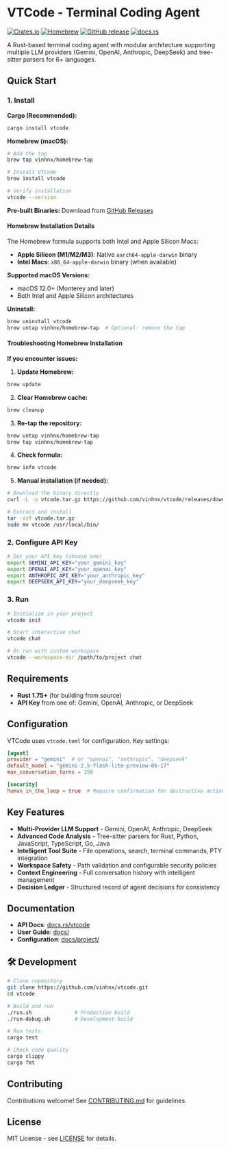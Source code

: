 # VTCode - Terminal Coding Agent

[![Crates.io](https://img.shields.io/crates/v/vtcode.svg)](https://crates.io/crates/vtcode)
[![Homebrew](https://img.shields.io/badge/homebrew-v0.8.2-orange)](https://github.com/vinhnx/homebrew-tap)
[![GitHub release](https://img.shields.io/github/release/vinhnx/vtcode.svg)](https://github.com/vinhnx/vtcode/releases)
[![docs.rs](https://img.shields.io/docsrs/vtcode)](https://docs.rs/vtcode)

A Rust-based terminal coding agent with modular architecture supporting multiple LLM providers (Gemini, OpenAI, Anthropic, DeepSeek) and tree-sitter parsers for 6+ languages.

## Quick Start

### 1. Install

**Cargo (Recommended):**

```bash
cargo install vtcode
```

**Homebrew (macOS):**

```bash
# Add the tap
brew tap vinhnx/homebrew-tap

# Install VTCode
brew install vtcode

# Verify installation
vtcode --version
```

**Pre-built Binaries:**
Download from [GitHub Releases](https://github.com/vinhnx/vtcode/releases)

#### Homebrew Installation Details

The Homebrew formula supports both Intel and Apple Silicon Macs:

-   **Apple Silicon (M1/M2/M3)**: Native `aarch64-apple-darwin` binary
-   **Intel Macs**: `x86_64-apple-darwin` binary (when available)

**Supported macOS Versions:**

-   macOS 12.0+ (Monterey and later)
-   Both Intel and Apple Silicon architectures

**Uninstall:**

```bash
brew uninstall vtcode
brew untap vinhnx/homebrew-tap  # Optional: remove the tap
```

#### Troubleshooting Homebrew Installation

**If you encounter issues:**

1. **Update Homebrew:**

```bash
brew update
```

2. **Clear Homebrew cache:**

```bash
brew cleanup
```

3. **Re-tap the repository:**

```bash
brew untap vinhnx/homebrew-tap
brew tap vinhnx/homebrew-tap
```

4. **Check formula:**

```bash
brew info vtcode
```

5. **Manual installation (if needed):**

```bash
# Download the binary directly
curl -L -o vtcode.tar.gz https://github.com/vinhnx/vtcode/releases/download/v0.8.2/vtcode-v0.8.2-aarch64-apple-darwin.tar.gz

# Extract and install
tar -xzf vtcode.tar.gz
sudo mv vtcode /usr/local/bin/
```

### 2. Configure API Key

```bash
# Set your API key (choose one)
export GEMINI_API_KEY="your_gemini_key"
export OPENAI_API_KEY="your_openai_key"
export ANTHROPIC_API_KEY="your_anthropic_key"
export DEEPSEEK_API_KEY="your_deepseek_key"
```

### 3. Run

```bash
# Initialize in your project
vtcode init

# Start interactive chat
vtcode chat

# Or run with custom workspace
vtcode --workspace-dir /path/to/project chat
```

## Requirements

-   **Rust 1.75+** (for building from source)
-   **API Key** from one of: Gemini, OpenAI, Anthropic, or DeepSeek

## Configuration

VTCode uses `vtcode.toml` for configuration. Key settings:

```toml
[agent]
provider = "gemini"  # or "openai", "anthropic", "deepseek"
default_model = "gemini-2.5-flash-lite-preview-06-17"
max_conversation_turns = 150

[security]
human_in_the_loop = true  # Require confirmation for destructive actions
```

## Key Features

-   **Multi-Provider LLM Support** - Gemini, OpenAI, Anthropic, DeepSeek
-   **Advanced Code Analysis** - Tree-sitter parsers for Rust, Python, JavaScript, TypeScript, Go, Java
-   **Intelligent Tool Suite** - File operations, search, terminal commands, PTY integration
-   **Workspace Safety** - Path validation and configurable security policies
-   **Context Engineering** - Full conversation history with intelligent management
-   **Decision Ledger** - Structured record of agent decisions for consistency

## Documentation

-   **API Docs**: [docs.rs/vtcode](https://docs.rs/vtcode)
-   **User Guide**: [docs/](docs/)
-   **Configuration**: [docs/project/](docs/project/)

## 🛠️ Development

```bash
# Clone repository
git clone https://github.com/vinhnx/vtcode.git
cd vtcode

# Build and run
./run.sh              # Production build
./run-debug.sh        # Development build

# Run tests
cargo test

# Check code quality
cargo clippy
cargo fmt
```

## Contributing

Contributions welcome! See [CONTRIBUTING.md](CONTRIBUTING.md) for guidelines.

## License

MIT License - see [LICENSE](LICENSE) for details.

